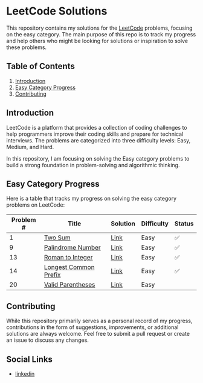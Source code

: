 # LeetCode Solutions

This repository contains my solutions for the [LeetCode](https://leetcode.com/) problems, focusing on the easy category. The main purpose of this repo is to track my progress and help others who might be looking for solutions or inspiration to solve these problems.

## Table of Contents

1. [Introduction](#introduction)
2. [Easy Category Progress](#easy-category-progress)
3. [Contributing](#contributing)

## Introduction

LeetCode is a platform that provides a collection of coding challenges to help programmers improve their coding skills and prepare for technical interviews. The problems are categorized into three difficulty levels: Easy, Medium, and Hard.

In this repository, I am focusing on solving the Easy category problems to build a strong foundation in problem-solving and algorithmic thinking.

## Easy Category Progress

Here is a table that tracks my progress on solving the easy category problems on LeetCode:

| Problem # | Title | Solution | Difficulty | Status |
|-----------|-------|----------|------------|--------|
| 1         | [Two Sum](https://leetcode.com/problems/two-sum/) | [Link](https://github.com/AsemDevs/leetcode/blob/master/Easy/1.two-sum.js) | Easy | ✅ |
| 9         | [Palindrome Number](https://leetcode.com/problems/palindrome-number/) | [Link](https://github.com/AsemDevs/leetcode/blob/master/Easy/9.palindrome-number.js) | Easy | ✅ |
| 13         | [Roman to Integer](https://leetcode.com/problems/roman-to-integer/) | [Link](https://github.com/AsemDevs/leetcode/blob/master/Easy/13.roman-to-integer.js) | Easy | ✅ |
| 14         | [Longest Common Prefix](https://leetcode.com/problems/longest-common-prefix/) | [Link](https://github.com/AsemDevs/leetcode/blob/master/Easy/14.longest-common-prefix.js) | Easy | ✅ |
| 20         | [Valid Parentheses](https://leetcode.com/problems/valid-parentheses/) | [Link](https://github.com/AsemDevs/leetcode/blob/master/Easy/20.valid-parentheses.js) | Easy | |

## Contributing

While this repository primarily serves as a personal record of my progress, contributions in the form of suggestions, improvements, or additional solutions are always welcome. Feel free to submit a pull request or create an issue to discuss any changes.

## Social Links

- [linkedin](https://www.linkedin.com/in/asemhamdi/)